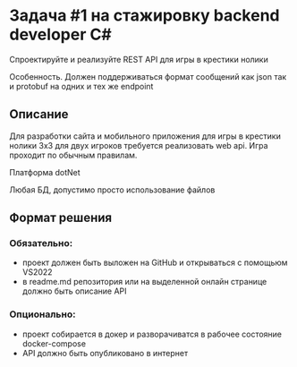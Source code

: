 # Задача #1 на стажировку backend developer C#

Спроектируйте и реализуйте REST API для игры в крестики нолики

Особенность. Должен поддерживаться формат сообщений как json так и protobuf на одних и тех же endpoint

## Описание

Для разработки сайта и мобильного приложения для игры в крестики нолики 3x3 для двух игроков требуется реализовать web api. Игра проходит по обычным правилам.

Платформа
dotNet

Любая БД, допустимо просто использование файлов

## Формат решения

### Обязательно:

- проект должен быть выложен на GitHub и открываться с помощьюм VS2022
- в readme.md репозитория или на выделенной онлайн странице должно быть описание API

### Опционально:
- проект собирается в докер и разворачиватся в рабочее состояние docker-compose
- API должно быть опубликовано в интернет

